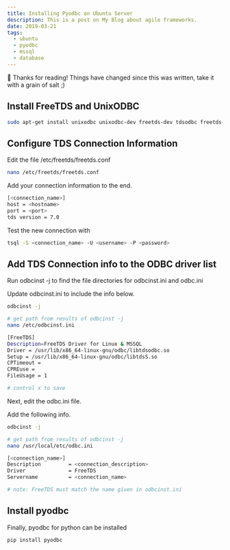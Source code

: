 ```yaml
---
title: Installing Pyodbc on Ubuntu Server
description: This is a post on My Blog about agile frameworks.
date: 2019-03-21
tags:
  - ubuntu
  - pyodbc
  - mssql
  - database
---
```


<div class="notification">
 👋 Thanks for reading! Things have changed since this was written, take it with a grain of salt ;)
</div>

## Install FreeTDS and UnixODBC

```bash
sudo apt-get install unixodbc unixodbc-dev freetds-dev tdsodbc freetds-bin
```

## Configure TDS Connection Information

Edit the file /etc/freetds/freetds.conf

```bash
nano /etc/freetds/freetds.conf
```

Add your connection information to the end.

```bash
[<connection_name>]
host = <hostname>
port = <port>
tds version = 7.0
```

Test the new connection with

```bash
tsql -S <connection_name> -U <username> -P <password>
```

## Add TDS Connection info to the ODBC driver list

Run odbcinst -j to find the file directories for odbcinst.ini and odbc.ini

Update odbcinst.ini to include the info below.

```bash
odbcinst -j

# get path from results of odbcinst -j
nano /etc/odbcinst.ini

[FreeTDS]
Description=FreeTDS Driver for Linux & MSSQL
Driver = /usr/lib/x86_64-linux-gnu/odbc/libtdsodbc.so
Setup = /usr/lib/x86_64-linux-gnu/odbc/libtdsS.so
CPTimeout =
CPREuse =
FileUsage = 1

# control x to save
```

Next, edit the odbc.ini file.

Add the following info.

```bash
odbcinst -j

# get path from results of odbcinst -j
nano /usr/local/etc/odbc.ini

[<connection_name>]
Description         = <connection_description>
Driver              = FreeTDS
Servername          = <connection_name>

# note: FreeTDS must match the name given in odbcinst.ini
```

## Install pyodbc

Finally, pyodbc for python can be installed

```bash
pip install pyodbc
```
